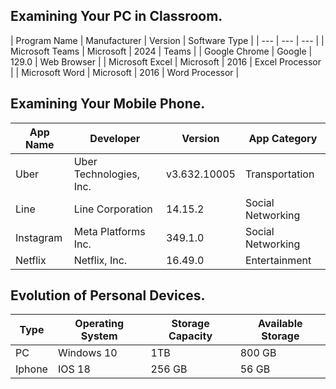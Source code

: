 ## Examining Your PC in Classroom.

| Program Name | Manufacturer | Version | Software Type |
| --- | --- | --- |
| Microsoft Teams | Microsoft | 2024 | Teams |
| Google Chrome | Google | 129.0 | Web Browser |
| Microsoft Excel | Microsoft | 2016 | Excel Processor |
| Microsoft Word | Microsoft | 2016 | Word Processor |

## Examining Your Mobile Phone.

| App Name | Developer | Version | App Category |
| --- | --- | --- | --- |
| Uber | Uber Technologies, Inc. | v3.632.10005 | Transportation |
| Line | Line Corporation | 14.15.2 | Social Networking |
| Instagram | Meta Platforms Inc. | 349.1.0 | Social Networking |
| Netflix | Netflix, Inc. | 16.49.0 | Entertainment |

## Evolution of Personal Devices.

| Type | Operating System | Storage Capacity | Available Storage |
| --- | --- | --- | --- |
| PC | Windows 10 | 1TB | 800 GB |
| Iphone | IOS 18 | 256 GB | 56 GB |
